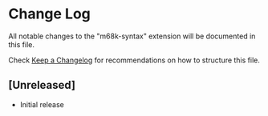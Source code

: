 # Change Log

All notable changes to the "m68k-syntax" extension will be documented in this file.

Check [Keep a Changelog](http://keepachangelog.com/) for recommendations on how to structure this file.

## [Unreleased]

- Initial release